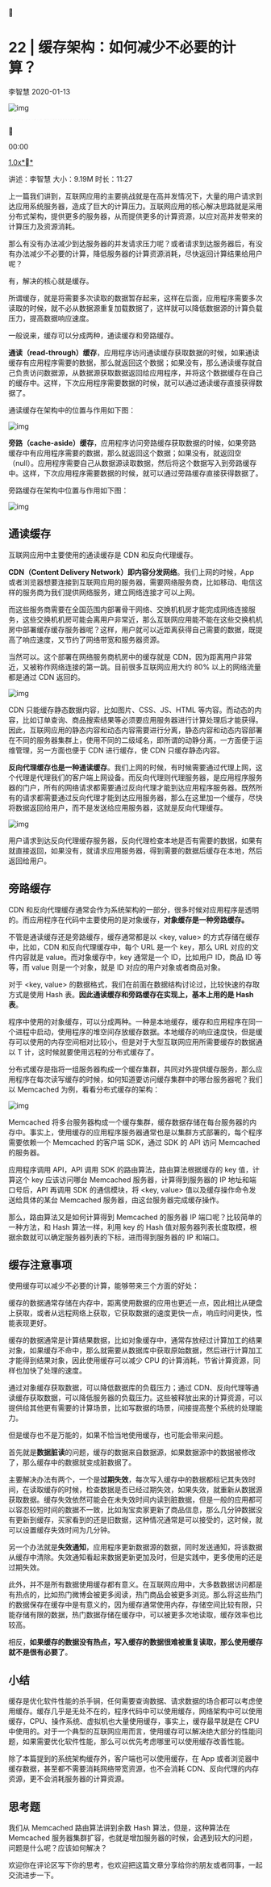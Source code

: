 

# 22 | 缓存架构：如何减少不必要的计算？

李智慧 2020-01-13

![img](https://static001.geekbang.org/resource/image/cb/77/cb72b9503fc3e761d3c8d6a221b42677.jpg)

![img](data:image/png;base64,iVBORw0KGgoAAAANSUhEUgAAADYAAAABCAYAAACVOl3IAAAAKElEQVQYV2N89+7df0FBQQYQeP/+PQMyGyzIwEBQjJAeSuWxuYOQmwFIWCrLBC2nXgAAAABJRU5ErkJggg==)![img](data:image/png;base64,iVBORw0KGgoAAAANSUhEUgAAABQAAAABCAYAAADeko4lAAAAH0lEQVQYV2N89+7df0FBQQYQeP/+PQMuNlgBAwNBeQCG0BLLXuf5UQAAAABJRU5ErkJggg==)![img](data:image/png;base64,iVBORw0KGgoAAAANSUhEUgAAAEQAAAABCAYAAABnhghtAAAAJUlEQVQoU2N89+7df0FBQQYQeP/+PZgGAWQxXGxsage7GCG/AACmaDDLDwcYrwAAAABJRU5ErkJggg==)![img](data:image/png;base64,iVBORw0KGgoAAAANSUhEUgAAABYAAAABCAYAAADaZ14YAAAAHklEQVQYV2N89+7df0FBQQYQeP/+PZgGAXLEkPUAAHUoEstvLi2CAAAAAElFTkSuQmCC)



00:00

[1.0x**](javascript:;)

讲述：李智慧 大小：9.19M 时长：11:27

上一篇我们讲到，互联网应用的主要挑战就是在高并发情况下，大量的用户请求到达应用系统服务器，造成了巨大的计算压力。互联网应用的核心解决思路就是采用分布式架构，提供更多的服务器，从而提供更多的计算资源，以应对高并发带来的计算压力及资源消耗。

那么有没有办法减少到达服务器的并发请求压力呢？或者请求到达服务器后，有没有办法减少不必要的计算，降低服务器的计算资源消耗，尽快返回计算结果给用户呢？

有，解决的核心就是缓存。

所谓缓存，就是将需要多次读取的数据暂存起来，这样在后面，应用程序需要多次读取的时候，就不必从数据源重复加载数据了，这样就可以降低数据源的计算负载压力，提高数据响应速度。

一般说来，缓存可以分成两种，通读缓存和旁路缓存。

**通读（read-through）缓存**，应用程序访问通读缓存获取数据的时候，如果通读缓存有应用程序需要的数据，那么就返回这个数据；如果没有，那么通读缓存就自己负责访问数据源，从数据源获取数据返回给应用程序，并将这个数据缓存在自己的缓存中。这样，下次应用程序需要数据的时候，就可以通过通读缓存直接获得数据了。

通读缓存在架构中的位置与作用如下图：

![img](https://static001.geekbang.org/resource/image/5e/db/5e7556f257facad7980bcfd07b060fdb.png)

**旁路（cache-aside）缓存**，应用程序访问旁路缓存获取数据的时候，如果旁路缓存中有应用程序需要的数据，那么就返回这个数据；如果没有，就返回空（null）。应用程序需要自己从数据源读取数据，然后将这个数据写入到旁路缓存中。这样，下次应用程序需要数据的时候，就可以通过旁路缓存直接获得数据了。

旁路缓存在架构中位置与作用如下图：

![img](https://static001.geekbang.org/resource/image/d1/e1/d127542911a21454a786b210ca6ecce1.png)

## 通读缓存

互联网应用中主要使用的通读缓存是 CDN 和反向代理缓存。

**CDN（Content Delivery Network）即内容分发网络**。我们上网的时候，App 或者浏览器想要连接到互联网应用的服务器，需要网络服务商，比如移动、电信这样的服务商为我们提供网络服务，建立网络连接才可以上网。

而这些服务商需要在全国范围内部署骨干网络、交换机机房才能完成网络连接服务，这些交换机机房可能会离用户非常近，那么互联网应用能不能在这些交换机机房中部署缓存缓存服务器呢？这样，用户就可以近距离获得自己需要的数据，既提高了响应速度，又节约了网络带宽和服务器资源。

当然可以。这个部署在网络服务商机房中的缓存就是 CDN，因为距离用户非常近，又被称作网络连接的第一跳。目前很多互联网应用大约 80% 以上的网络流量都是通过 CDN 返回的。

![img](https://static001.geekbang.org/resource/image/e9/1e/e95cf98ddc2f33accc7a783d247f721e.png)

CDN 只能缓存静态数据内容，比如图片、CSS、JS、HTML 等内容。而动态的内容，比如订单查询、商品搜索结果等必须要应用服务器进行计算处理后才能获得。因此，互联网应用的静态内容和动态内容需要进行分离，静态内容和动态内容部署在不同的服务器集群上，使用不同的二级域名，即所谓的动静分离，一方面便于运维管理，另一方面也便于 CDN 进行缓存，使 CDN 只缓存静态内容。

**反向代理缓存也是一种通读缓存**。我们上网的时候，有时候需要通过代理上网，这个代理是代理我们的客户端上网设备。而反向代理则代理服务器，是应用程序服务器的门户，所有的网络请求都需要通过反向代理才能到达应用程序服务器。既然所有的请求都需要通过反向代理才能到达应用服务器，那么在这里加一个缓存，尽快将数据返回给用户，而不是发送给应用服务器，这就是反向代理缓存。

![img](https://static001.geekbang.org/resource/image/64/1b/6456704366dcd0b7b8607d85e31a631b.png)

用户请求到达反向代理缓存服务器，反向代理检查本地是否有需要的数据，如果有就直接返回，如果没有，就请求应用服务器，得到需要的数据后缓存在本地，然后返回给用户。

## 旁路缓存

CDN 和反向代理缓存通常会作为系统架构的一部分，很多时候对应用程序是透明的。而应用程序在代码中主要使用的是对象缓存，**对象缓存是一种旁路缓存。**

不管是通读缓存还是旁路缓存，缓存通常都是以 <key, value> 的方式存储在缓存中，比如，CDN 和反向代理缓存中，每个 URL 是一个 key，那么 URL 对应的文件内容就是 value。而对象缓存中，key 通常是一个 ID，比如用户 ID，商品 ID 等等，而 value 则是一个对象，就是 ID 对应的用户对象或者商品对象。

对于 <key, value> 的数据格式，我们在前面在数据结构讨论过，比较快速的存取方式是使用 Hash 表。**因此通读缓存和旁路缓存在实现上，基本上****用的****是 Hash 表**。

程序中使用的对象缓存，可以分成两种。一种是本地缓存，缓存和应用程序在同一个进程中启动，使用程序的堆空间存放缓存数据。本地缓存的响应速度快，但是缓存可以使用的内存空间相对比较小，但是对于大型互联网应用所需要缓存的数据通以 T 计，这时候就要使用远程的分布式缓存了。

分布式缓存是指将一组服务器构成一个缓存集群，共同对外提供缓存服务，那么应用程序在每次读写缓存的时候，如何知道要访问缓存集群中的哪台服务器呢？我们以 Memcached 为例，看看分布式缓存的架构：

![img](https://static001.geekbang.org/resource/image/ca/6e/ca000caeaca469128dee3a59ddd0896e.png)

Memcached 将多台服务器构成一个缓存集群，缓存数据存储在每台服务器的内存中。事实上，使用缓存的应用程序服务器通常也是以集群方式部署的，每个程序需要依赖一个 Memcached 的客户端 SDK，通过 SDK 的 API 访问 Memcached 的服务器。

应用程序调用 API，API 调用 SDK 的路由算法，路由算法根据缓存的 key 值，计算这个 key 应该访问哪台 Memcached 服务器，计算得到服务器的 IP 地址和端口号后，API 再调用 SDK 的通信模块，将 <key, value> 值以及缓存操作命令发送给具体的某台 Memcached 服务器，由这台服务器完成缓存操作。

那么，路由算法又是如何计算得到 Memcached 的服务器 IP 端口呢？比较简单的一种方法，和 Hash 算法一样，利用 key 的 Hash 值对服务器列表长度取模，根据余数就可以确定服务器列表的下标，进而得到服务器的 IP 和端口。

## 缓存注意事项

使用缓存可以减少不必要的计算，能够带来三个方面的好处：

缓存的数据通常存储在内存中，距离使用数据的应用也更近一点，因此相比从硬盘上获取，或者从远程网络上获取，它获取数据的速度更快一点，响应时间更快，性能表现更好。

缓存的数据通常是计算结果数据，比如对象缓存中，通常存放经过计算加工的结果对象，如果缓存不命中，那么就需要从数据库中获取原始数据，然后进行计算加工才能得到结果对象，因此使用缓存可以减少 CPU 的计算消耗，节省计算资源，同样也加快了处理的速度。

通过对象缓存获取数据，可以降低数据库的负载压力；通过 CDN、反向代理等通读缓存获取数据，可以降低服务器的负载压力。这些被释放出来的计算资源，可以提供给其他更有需要的计算场景，比如写数据的场景，间接提高整个系统的处理能力。

但是缓存也不是万能的，如果不恰当地使用缓存，也可能会带来问题。

首先就是**数据脏读**的问题，缓存的数据来自数据源，如果数据源中的数据被修改了，那么缓存中的数据就变成脏数据了。

主要解决办法有两个，一个是**过期失效**，每次写入缓存中的数据都标记其失效时间，在读取缓存的时候，检查数据是否已经过期失效，如果失效，就重新从数据源获取数据。缓存失效依然可能会在未失效时间内读到脏数据，但是一般的应用都可以容忍较短时间的数据不一致，比如淘宝卖家更新了商品信息，那么几分钟数据没有更新到缓存，买家看到的还是旧数据，这种情况通常是可以接受的，这时候，就可以设置缓存失效时间为几分钟。

另一个办法就是**失效通知**，应用程序更新数据源的数据，同时发送通知，将该数据从缓存中清除。失效通知看起来数据更新更加及时，但是实践中，更多使用的还是过期失效。

此外，并不是所有数据使用缓存都有意义。在互联网应用中，大多数数据访问都是有热点的，比如热门微博会被更多阅读，热门商品会被更多浏览。那么将这些热门的数据保存在缓存中是有意义的，因为缓存通常使用内存，存储空间比较有限，只能存储有限的数据，热门数据存储在缓存中，可以被更多次地读取，缓存效率也比较高。

相反，**如果缓存的数据没有热点，写入缓存的数据很难被重复读取，那么使用缓存就不是很有必要了**。

## 小结

缓存是优化软件性能的杀手锏，任何需要查询数据、请求数据的场合都可以考虑使用缓存。缓存几乎是无处不在的，程序代码中可以使用缓存，网络架构中可以使用缓存，CPU、操作系统、虚拟机也大量使用缓存，事实上，缓存最早就是在 CPU 中使用的。对于一个典型的互联网应用而言，使用缓存可以解决绝大部分的性能问题，如果需要优化软件性能，那么可以优先考虑哪里可以使用缓存改善性能。

除了本篇提到的系统架构缓存外，客户端也可以使用缓存，在 App 或者浏览器中缓存数据，甚至都不需要消耗网络带宽资源，也不会消耗 CDN、反向代理的内存资源，更不会消耗服务器的计算资源。

## 思考题

我们从 Memcached 路由算法讲到余数 Hash 算法，但是，这种算法在 Memcached 服务器集群扩容，也就是增加服务器的时候，会遇到较大的问题，问题是什么呢？应该如何解决？

欢迎你在评论区写下你的思考，也欢迎把这篇文章分享给你的朋友或者同事，一起交流进步一下。
